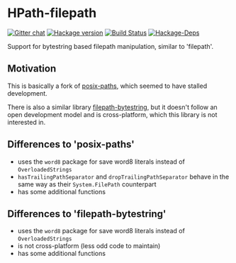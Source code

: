 # HPath-filepath

[![Gitter chat](https://badges.gitter.im/Join%20Chat.svg)](https://gitter.im/hasufell/hpath?utm_source=badge&utm_medium=badge&utm_campaign=pr-badge&utm_content=badge) [![Hackage version](https://img.shields.io/hackage/v/hpath-filepath.svg?label=Hackage)](https://hackage.haskell.org/package/hpath-filepath) [![Build Status](https://api.travis-ci.org/hasufell/hpath.png?branch=master)](http://travis-ci.org/hasufell/hpath) [![Hackage-Deps](https://img.shields.io/hackage-deps/v/hpath-filepath.svg)](http://packdeps.haskellers.com/feed?needle=hpath-filepath)

Support for bytestring based filepath manipulation, similar to 'filepath'.

## Motivation

This is basically a fork of [posix-paths](https://github.com/JohnLato/posix-paths), which seemed to have stalled development.

There is also a similar library [filepath-bytestring](https://hackage.haskell.org/package/filepath-bytestring), but it doesn't follow an open development model and is cross-platform, which this library is not interested in.

## Differences to 'posix-paths'

* uses the `word8` package for save word8 literals instead of `OverloadedStrings`
* `hasTrailingPathSeparator` and `dropTrailingPathSeparator` behave in the same way as their `System.FilePath` counterpart
* has some additional functions

## Differences to 'filepath-bytestring'

* uses the `word8` package for save word8 literals instead of `OverloadedStrings`
* is not cross-platform (less odd code to maintain)
* has some additional functions
